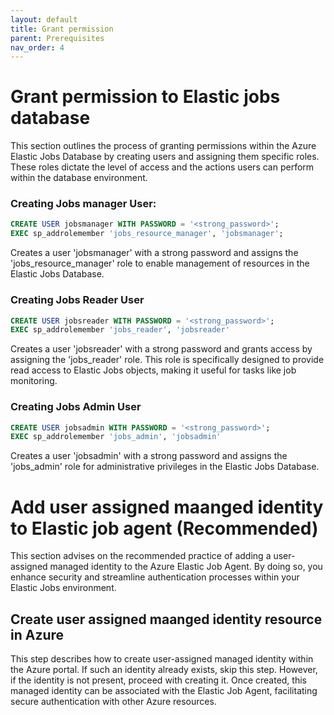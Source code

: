 ```yaml
---
layout: default
title: Grant permission
parent: Prerequisites
nav_order: 4
---
```


# Grant permission to Elastic jobs database
This section outlines the process of granting permissions within the Azure Elastic Jobs Database by creating users and assigning them specific roles. These roles dictate the level of access and the actions users can perform within the database environment.

### Creating Jobs manager User:

```sql
CREATE USER jobsmanager WITH PASSWORD = '<strong_password>';
EXEC sp_addrolemember 'jobs_resource_manager', 'jobsmanager';
```
Creates a user 'jobsmanager' with a strong password and assigns the 'jobs_resource_manager' role to enable management of resources in the Elastic Jobs Database.

### Creating Jobs Reader User

```sql
CREATE USER jobsreader WITH PASSWORD = '<strong_password>';
EXEC sp_addrolemember 'jobs_reader', 'jobsreader'
```
Creates a user 'jobsreader' with a strong password and grants access by assigning the 'jobs_reader' role. This role is specifically designed to provide read access to Elastic Jobs objects, making it useful for tasks like job monitoring.

### Creating Jobs Admin User

```sql
CREATE USER jobsadmin WITH PASSWORD = '<strong_password>';
EXEC sp_addrolemember 'jobs_admin', 'jobsadmin'
```
Creates a user 'jobsadmin' with a strong password and assigns the 'jobs_admin' role for administrative privileges in the Elastic Jobs Database.

# Add user assigned maanged identity to Elastic job agent (Recommended)
This section advises on the recommended practice of adding a user-assigned managed identity to the Azure Elastic Job Agent. By doing so, you enhance security and streamline authentication processes within your Elastic Jobs environment.

## Create user assigned maanged identity resource in Azure
This step describes how to create user-assigned managed identity within the Azure portal. If such an identity already exists, skip this step. However, if the identity is not present, proceed with creating it. Once created, this managed identity can be associated with the Elastic Job Agent, facilitating secure authentication with other Azure resources.



